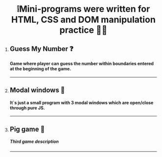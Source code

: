 <ol>
<h1 align="center">❕Mini-programs were written for HTML, CSS and DOM manipulation practice 🧑‍💻</h1>

<li><h2>Guess My Number ❓</h2>
<h4>Game where player can guess the number within boundaries entered at the beginning of the game.</h4></li>
<hr>
<li><h2>Modal windows 🔲</h2>
<h4>It`s just a small program with 3 modal windows which are open/close through pure JS.</h4></li>
<hr>
<li><h2>Pig game 🐷</h2>
<h5>Third game description</h5></li>
<hr>
</ol>

